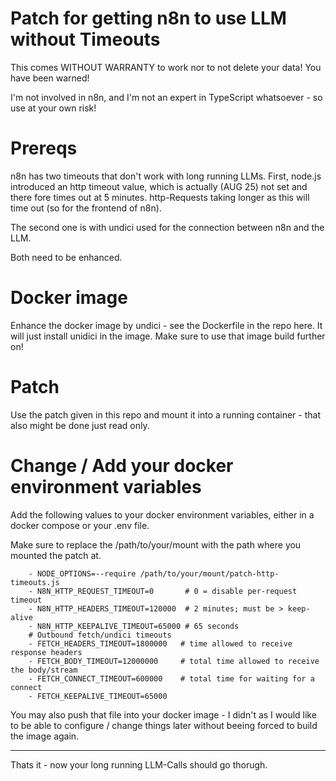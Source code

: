 # Patch for getting n8n to use LLM without Timeouts

This comes WITHOUT WARRANTY to work nor to not delete your data!
You have been warned!

I'm not involved in n8n, and I'm not an expert in TypeScript whatsoever - so use at your own risk!

# Prereqs

n8n has two timeouts that don't work with long running LLMs.
First, node.js introduced an http timeout value, which is actually (AUG 25) not set and there fore times out at 5 minutes.
http-Requests taking longer as this will time out (so for the frontend of n8n).

The second one is with undici used for the connection between n8n and the LLM.

Both need to be enhanced.

# Docker image

Enhance the docker image by undici - see the Dockerfile in the repo here.
It will just install unidici in the image.
Make sure to use that image build further on!

# Patch

Use the patch given in this repo and mount it into a running container - that also might be done just read only.

# Change / Add your docker environment variables

Add the following values to your docker environment variables, either in a docker compose or your .env file.

Make sure to replace the /path/to/your/mount with the path where you mounted the patch at.

```
    - NODE_OPTIONS=--require /path/to/your/mount/patch-http-timeouts.js
    - N8N_HTTP_REQUEST_TIMEOUT=0       # 0 = disable per-request timeout
    - N8N_HTTP_HEADERS_TIMEOUT=120000  # 2 minutes; must be > keep-alive
    - N8N_HTTP_KEEPALIVE_TIMEOUT=65000 # 65 seconds
    # Outbound fetch/undici timeouts
    - FETCH_HEADERS_TIMEOUT=1800000   # time allowed to receive response headers
    - FETCH_BODY_TIMEOUT=12000000     # total time allowed to receive the body/stream
    - FETCH_CONNECT_TIMEOUT=600000    # total time for waiting for a connect
    - FETCH_KEEPALIVE_TIMEOUT=65000
```

You may also push that file into your docker image - I didn't as I would like to be able to configure / change things later without beeing forced to build the image again.

---

Thats it - now your long running LLM-Calls should go thorugh.
